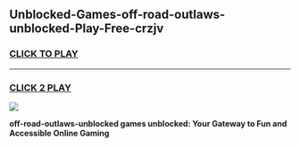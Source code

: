 
## Unblocked-Games-off-road-outlaws-unblocked-Play-Free-crzjv
<h3>
<a href="https://premium76.site?title=off-road-outlaws-unblocked&ref=23A">CLICK TO PLAY</a></h3>
<hr>

<h3>
<a href="https://premium76.site?title=off-road-outlaws-unblocked&ref=23A">CLICK 2 PLAY</a>
  
</h3>

<a href="https://premium76.site?title=off-road-outlaws-unblocked&ref=23A"><img src="https://clearcache.store/games.png"></a>


**off-road-outlaws-unblocked games unblocked: Your Gateway to Fun and Accessible Online Gaming**
